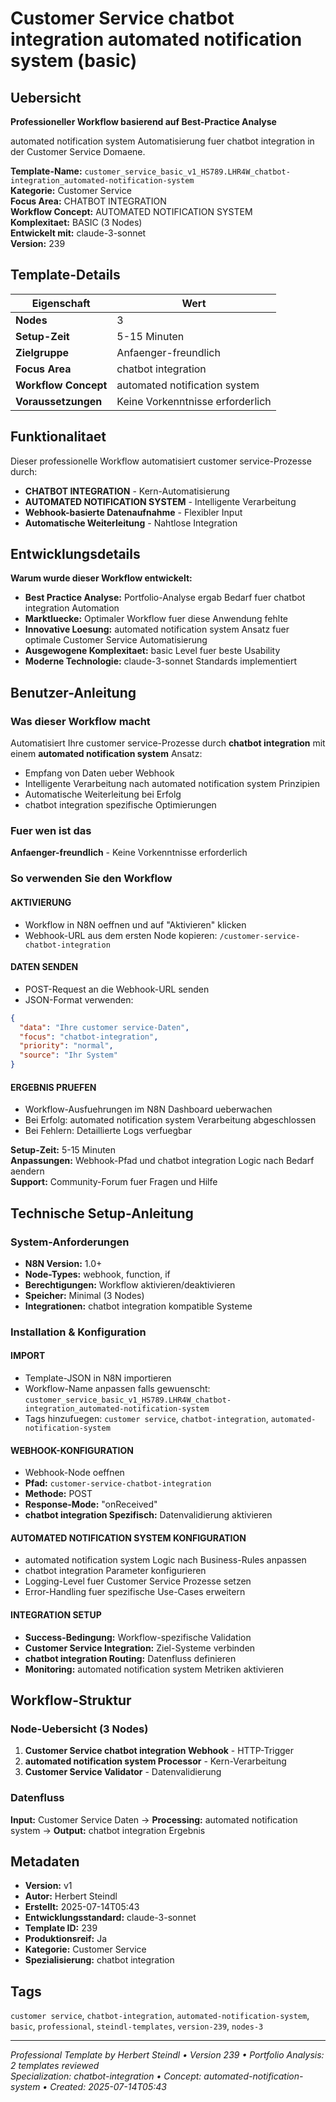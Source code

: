 # Customer Service chatbot integration automated notification system (basic)

## Uebersicht

**Professioneller Workflow basierend auf Best-Practice Analyse**

automated notification system Automatisierung fuer chatbot integration in der Customer Service Domaene.

**Template-Name:** `customer_service_basic_v1_HS789.LHR4W_chatbot-integration_automated-notification-system`  
**Kategorie:** Customer Service  
**Focus Area:** CHATBOT INTEGRATION  
**Workflow Concept:** AUTOMATED NOTIFICATION SYSTEM  
**Komplexitaet:** BASIC (3 Nodes)  
**Entwickelt mit:** claude-3-sonnet  
**Version:** 239

## Template-Details

| **Eigenschaft** | **Wert** |
|------------------|----------|
| **Nodes** | 3 |
| **Setup-Zeit** | 5-15 Minuten |
| **Zielgruppe** | Anfaenger-freundlich |
| **Focus Area** | chatbot integration |
| **Workflow Concept** | automated notification system |
| **Voraussetzungen** | Keine Vorkenntnisse erforderlich |

## Funktionalitaet

Dieser professionelle Workflow automatisiert customer service-Prozesse durch:
- **CHATBOT INTEGRATION** - Kern-Automatisierung
- **AUTOMATED NOTIFICATION SYSTEM** - Intelligente Verarbeitung
- **Webhook-basierte Datenaufnahme** - Flexibler Input
- **Automatische Weiterleitung** - Nahtlose Integration



## Entwicklungsdetails

**Warum wurde dieser Workflow entwickelt:**
- **Best Practice Analyse:** Portfolio-Analyse ergab Bedarf fuer chatbot integration Automation
- **Marktluecke:** Optimaler Workflow fuer diese Anwendung fehlte
- **Innovative Loesung:** automated notification system Ansatz fuer optimale Customer Service Automatisierung
- **Ausgewogene Komplexitaet:** basic Level fuer beste Usability
- **Moderne Technologie:** claude-3-sonnet Standards implementiert

## Benutzer-Anleitung

### Was dieser Workflow macht
Automatisiert Ihre customer service-Prozesse durch **chatbot integration** mit einem **automated notification system** Ansatz:
- Empfang von Daten ueber Webhook
- Intelligente Verarbeitung nach automated notification system Prinzipien
- Automatische Weiterleitung bei Erfolg
- chatbot integration spezifische Optimierungen

### Fuer wen ist das
**Anfaenger-freundlich** - Keine Vorkenntnisse erforderlich

### So verwenden Sie den Workflow

#### AKTIVIERUNG
- Workflow in N8N oeffnen und auf "Aktivieren" klicken
- Webhook-URL aus dem ersten Node kopieren: `/customer-service-chatbot-integration`

#### DATEN SENDEN
- POST-Request an die Webhook-URL senden
- JSON-Format verwenden:
```json
{
  "data": "Ihre customer service-Daten",
  "focus": "chatbot-integration",
  "priority": "normal",
  "source": "Ihr System"
}
```

#### ERGEBNIS PRUEFEN
- Workflow-Ausfuehrungen im N8N Dashboard ueberwachen
- Bei Erfolg: automated notification system Verarbeitung abgeschlossen
- Bei Fehlern: Detaillierte Logs verfuegbar

**Setup-Zeit:** 5-15 Minuten  
**Anpassungen:** Webhook-Pfad und chatbot integration Logic nach Bedarf aendern  
**Support:** Community-Forum fuer Fragen und Hilfe

## Technische Setup-Anleitung

### System-Anforderungen
- **N8N Version:** 1.0+ 
- **Node-Types:** webhook, function, if
- **Berechtigungen:** Workflow aktivieren/deaktivieren
- **Speicher:** Minimal (3 Nodes)
- **Integrationen:** chatbot integration kompatible Systeme

### Installation & Konfiguration

#### IMPORT
- Template-JSON in N8N importieren
- Workflow-Name anpassen falls gewuenscht: `customer_service_basic_v1_HS789.LHR4W_chatbot-integration_automated-notification-system`
- Tags hinzufuegen: `customer service`, `chatbot-integration`, `automated-notification-system`

#### WEBHOOK-KONFIGURATION
- Webhook-Node oeffnen
- **Pfad:** `customer-service-chatbot-integration`
- **Methode:** POST
- **Response-Mode:** "onReceived"
- **chatbot integration Spezifisch:** Datenvalidierung aktivieren

#### AUTOMATED NOTIFICATION SYSTEM KONFIGURATION
- automated notification system Logic nach Business-Rules anpassen
- chatbot integration Parameter konfigurieren
- Logging-Level fuer Customer Service Prozesse setzen
- Error-Handling fuer spezifische Use-Cases erweitern

#### INTEGRATION SETUP
- **Success-Bedingung:** Workflow-spezifische Validation
- **Customer Service Integration:** Ziel-Systeme verbinden
- **chatbot integration Routing:** Datenfluss definieren
- **Monitoring:** automated notification system Metriken aktivieren

## Workflow-Struktur

### Node-Uebersicht (3 Nodes)

1. **Customer Service chatbot integration Webhook** - HTTP-Trigger
2. **automated notification system Processor** - Kern-Verarbeitung
3. **Customer Service Validator** - Datenvalidierung








### Datenfluss
**Input:** Customer Service Daten -> **Processing:** automated notification system -> **Output:** chatbot integration Ergebnis

## Metadaten

- **Version:** v1
- **Autor:** Herbert Steindl
- **Erstellt:** 2025-07-14T05:43
- **Entwicklungsstandard:** claude-3-sonnet
- **Template ID:** 239
- **Produktionsreif:** Ja
- **Kategorie:** Customer Service
- **Spezialisierung:** chatbot integration

## Tags

`customer service`, `chatbot-integration`, `automated-notification-system`, `basic`, `professional`, `steindl-templates`, `version-239`, `nodes-3`

---

*Professional Template by Herbert Steindl • Version 239 • Portfolio Analysis: 2 templates reviewed*  
*Specialization: chatbot-integration • Concept: automated-notification-system • Created: 2025-07-14T05:43*
